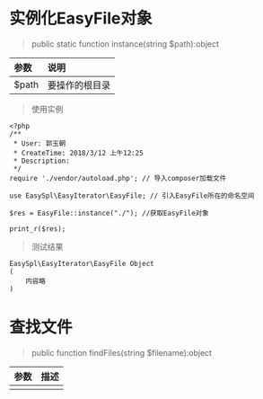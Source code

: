 # 实例化EasyFile对象

> public static function instance\(string $path\):object

| 参数 | 说明 |
| :--- | :--- |
| $path | 要操作的根目录 |

> 使用实例

```
<?php
/**
 * User: 郭玉朝
 * CreateTime: 2018/3/12 上午12:25
 * Description:
 */
require './vendor/autoload.php'; // 导入composer加载文件

use EasySpl\EasyIterator\EasyFile; // 引入EasyFile所在的命名空间

$res = EasyFile::instance("./"); //获取EasyFile对象

print_r($res);
```

> 测试结果

```
EasySpl\EasyIterator\EasyFile Object
(    
    内容略
)
```

# 查找文件

> public function findFiles\(string $filename\):object

| 参数 | 描述 |
| :--- | :--- |
|  |  |



